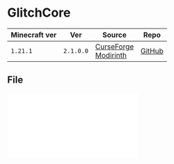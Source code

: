 # GlitchCore

| Minecraft ver | Ver       | Source                                                                                                                 | Repo                                                |
| ------------- | --------- | ---------------------------------------------------------------------------------------------------------------------- | --------------------------------------------------- |
| `1.21.1`      | `2.1.0.0` | [CurseForge](https://www.curseforge.com/minecraft/mc-mods/glitchcore)<br>[Modirinth](https://modrinth.com/mod/glitchcore) | [GitHub](https://github.com/Glitchfiend/GlitchCore) |

## File
![GlitchCore-neoforge-1.21.1-2.1.0.0](../src/mods/GlitchCore-neoforge-1.21.1-2.1.0.0.jar)